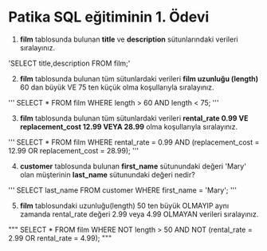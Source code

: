 # Patika SQL eğitiminin 1. Ödevi

1. **film** tablosunda bulunan **title** ve **description** sütunlarındaki verileri sıralayınız.

'SELECT title,description FROM film;'

2. **film** tablosunda bulunan tüm sütunlardaki verileri **film uzunluğu (length)** 60 dan büyük VE 75 ten küçük olma koşullarıyla sıralayınız.

'''
SELECT * FROM film
WHERE length > 60 AND length < 75;
'''

3. **film** tablosunda bulunan tüm sütunlardaki verileri **rental_rate 0.99 VE replacement_cost 12.99 VEYA 28.99** olma koşullarıyla sıralayınız.

'''
SELECT * FROM film
WHERE rental_rate = 0.99 AND (replacement_cost = 12.99 OR replacement_cost = 28.99);
'''

4. **customer** tablosunda bulunan **first_name** sütunundaki değeri 'Mary' olan müşterinin **last_name** sütunundaki değeri nedir?

'''
SELECT last_name FROM customer
WHERE first_name = 'Mary';
'''

5. **film** tablosundaki uzunluğu(length) 50 ten büyük OLMAYIP aynı zamanda rental_rate değeri 2.99 veya 4.99 OLMAYAN verileri sıralayınız.

"""
SELECT * FROM film
WHERE NOT length > 50 AND NOT (rental_rate = 2.99 OR rental_rate = 4.99);
"""